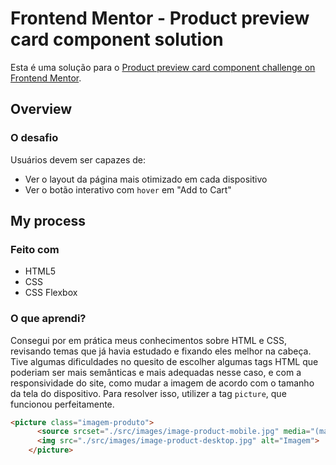# Frontend Mentor - Product preview card component solution

Esta é uma solução para o [Product preview card component challenge on Frontend Mentor](https://www.frontendmentor.io/challenges/product-preview-card-component-GO7UmttRfa). 

## Overview

### O desafio

Usuários devem ser capazes de:

- Ver o layout da página mais otimizado em cada dispositivo
- Ver o botão interativo com `hover` em "Add to Cart"

## My process

### Feito com

- HTML5
- CSS
- CSS Flexbox

### O que aprendi?

Consegui por em prática meus conhecimentos sobre HTML e CSS, revisando temas que já havia estudado e fixando eles melhor na cabeça.
Tive algumas dificuldades no quesito de escolher algumas tags HTML que poderiam ser mais semânticas e mais adequadas nesse caso, e com a responsividade do site, como mudar a imagem de acordo com o tamanho da tela do dispositivo.
Para resolver isso, utilizer a tag `picture`, que funcionou perfeitamente.

```HTML
<picture class="imagem-produto">
      <source srcset="./src/images/image-product-mobile.jpg" media="(max-width: 576px)">
      <img src="./src/images/image-product-desktop.jpg" alt="Imagem">
    </picture>
```
